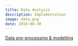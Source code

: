 ```yaml
---
title: Data Analysis
description: Implementation
image: data.png
date: 2019-08-30
---
```


<a href="https://github.com/hayleyshim/data_analysis">Data pre-processing & modelling



